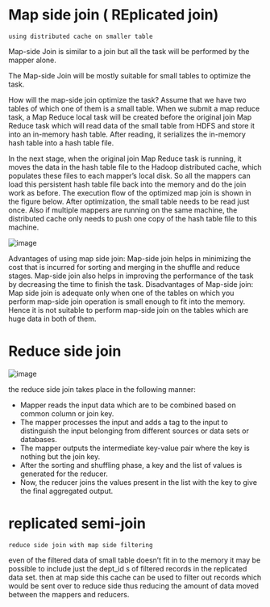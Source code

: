 # Map side join ( REplicated join)
`using distributed cache on smaller table`

Map-side Join is similar to a join but  all the task will be performed by the mapper alone.

The Map-side Join will be mostly suitable for small tables to optimize the task.

How will the map-side join optimize the task?
Assume that we have two tables of which one of them is a small table. When we submit a map reduce task, a Map Reduce local task will be created before the original join Map Reduce task which will read data of the small table from HDFS and store it into an in-memory hash table. After reading, it serializes the in-memory hash table into a hash table file.

In the next stage, when the original join Map Reduce task is running, it moves the data in the hash table file to the Hadoop distributed cache, which populates these files to each mapper’s local disk. So all the mappers can load this persistent hash table file back into the memory and do the join work as before. The execution flow of the optimized map join is shown in the figure below. After optimization, the small table needs to be read just once. Also if multiple mappers are running on the same machine, the distributed cache only needs to push one copy of the hash table file to this machine.

![image](https://user-images.githubusercontent.com/32897934/124363994-3f2dcc00-dc5c-11eb-9c9b-cffccaa5c62f.png)

Advantages of using map side join:
Map-side join helps in minimizing the cost that is incurred for sorting and merging in the shuffle and reduce stages.
Map-side join also helps in improving the performance of the task by decreasing the time to finish the task.
Disadvantages of Map-side join:
Map side join is adequate only when one of the tables on which you perform map-side join operation is small enough to fit into the memory.  Hence it is not suitable to perform map-side join on the tables which are huge data in both of them.

# Reduce side join

![image](https://user-images.githubusercontent.com/32897934/124363910-d2b2cd00-dc5b-11eb-88cb-b0843f2ca351.png)

the reduce side join takes place in the following manner:

 - Mapper reads the input data which are to be combined based on common column or join key.
 - The mapper processes the input and adds a tag to the input to distinguish the input belonging from different sources or data sets or databases.
 - The mapper outputs the intermediate key-value pair where the key is nothing but the join key.
 - After the sorting and shuffling phase, a key and the list of values is generated for the reducer. 
 - Now, the reducer joins the values present in the list with the key to give the final aggregated output.

# replicated semi-join

`reduce side join with map side filtering`

even of the filtered data of small table doesn’t fit in to the memory it may be possible to include just the dept_id s of filtered records in the replicated data set. then at map side this cache can be used to filter out records which would be sent over to reduce side thus reducing the amount of data moved between the mappers and reducers.

